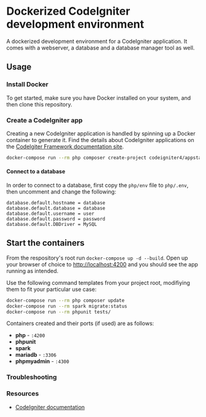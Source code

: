 # Dockerized CodeIgniter development environment

A dockerized development environment for a CodeIgniter application. It comes with a webserver, a database and a database manager tool as well.

## Usage

### Install Docker

To get started, make sure you have Docker installed on your system, and then clone this repository.

### Create a CodeIgniter app

Creating a new CodeIgniter application is handled by spinning up a Docker container to generate it.
Find the details about CodeIgniter applications on the [CodeIgiter Framework documentation site](https://codeigniter4.github.io/userguide/installation/index.html).

``` sh
docker-compose run --rm php composer create-project codeigniter4/appstarter .
```

#### Connect to a database

In order to connect to a database, first copy the `php/env` file to `php/.env`, then uncomment and change the following:

``` env
database.default.hostname = database
database.default.database = database
database.default.username = user
database.default.password = password
database.default.DBDriver = MySQL
```

## Start the containers

From the respository's root run `docker-compose up -d --build`. Open up your browser of choice to [http://localhost:4200](http://localhost:4200) and you should see the app running as intended.

Use the following command templates from your project root, modifiying them to fit your particular use case:

``` sh
docker-compose run --rm php composer update
docker-compose run --rm spark migrate:status
docker-compose run --rm phpunit tests/
```

Containers created and their ports (if used) are as follows:

- **php** - `:4200`
- **phpunit**
- **spark**
- **mariadb** - `:3306`
- **phpmyadmin** - `:4300`

### Troubleshooting


### Resources

- [CodeIgniter documentation](https://codeigniter.com/user_guide/index.html)
